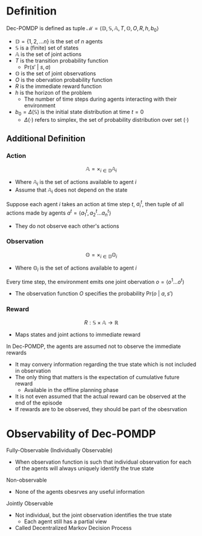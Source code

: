 # Definition
Dec-POMDP is defined as tuple $\mathcal{M}=\langle\mathbb{D}, \mathbb{S, A}, T, \mathbb{O}, O, R, h, b_{0}\rangle$
- $\mathbb{D}=\{ 1,2,\dots n \}$ is the set of $n$ agents
- $\mathbb{S}$ is a (finite) set of states
- $\mathbb{A}$ is the set of joint actions
- $T$ is the transition probability function
	- $\text{Pr}(s'\text{ | }s,a)$
- $\mathbb{O}$ is the set of joint observations
- $O$ is the obervation probability function
- $R$ is the immediate reward function
- $h$ is the horizon of the problem
	- The number of time steps during agents interacting with their environment
- $b_{0}=\Delta(\mathbb{S})$ is the initial state distribution at time $t=0$
	- $\Delta(\cdot)$ refers to simplex, the set of probability distribution over set $(\cdot)$

## Additional Definition
### Action
$$\mathbb{A}=\times_{i\in \mathbb{D}}\mathbb{A}_{i}$$
- Where $\mathbb{A}_{i}$ is the set of actions available to agent $i$
- Assume that $\mathbb{A}_{i}$ does not depend on the state

Suppose each agent $i$ takes an action at time step $t$, $a^{t}_{i}$, then tuple of all actions made by agents $a^{t}=\langle a^{t}_{1}, a^{t}_{2}\dots a^{t}_{n} \rangle$
- They do not observe each other's actions

### Observation
$$\mathbb{O}=\times_{i\in \mathbb{D}}\mathbb{O}_{i}$$
- Where $\mathbb{O}_{i}$ is the set of actions available to agent $i$

Every time step, the environment emits one joint obervation $o=\langle o^{1}\dots o^{t} \rangle$
- The observation function $O$ specifies the probability $\text{Pr}(o\text{ | }a,s')$

### Reward
$$R:\mathbb{S}\times \mathbb{A}\to\mathbb{R}$$
- Maps states and joint actions to immediate reward

In Dec-POMDP, the agents are assumed not to observe the immediate rewards
- It may convery information regarding the true state which is not included in observation
- The only thing that matters is the expectation of cumulative future reward
	- Available in the offline planning phase
- It is not even assumed that the actual reward can be observed at the end of the episode
- If rewards are to be observed, they should be part of the obesrvation

# Observability of Dec-POMDP
Fully-Observable (Individually Observable)
- When observation function is such that individual observation for each of the agents will always uniquely identify the true state

Non-observable
- None of the agents obesrves any useful information

Jointly Observable
- Not individual, but the joint observation identifies the true state
	- Each agent still has a partial view
- Called Decentralized Markov Decision Process


